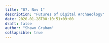 ```yaml
---
title: "07. Nov 1"
description: "Futures of Digital Archaeology"
date: 2020-01-28T00:10:51+09:00
draft: false
author: "Shawn Graham"
collapsible: true
---
```

